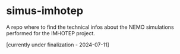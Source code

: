# simus-imhotep
A repo where to find the technical infos about the NEMO simulations performed for the IMHOTEP project.

[currently under finalization - 2024-07-11]
